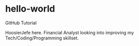 # hello-world
GitHub Tutorial

HoosierJefe here.  Financial Analyst looking into improving my Tech/Coding/Programming skillset.
